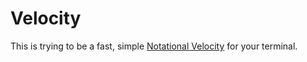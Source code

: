 Velocity
========

This is trying to be a fast, simple [Notational Velocity][nv] for your terminal.

[nv]: http://notational.net
